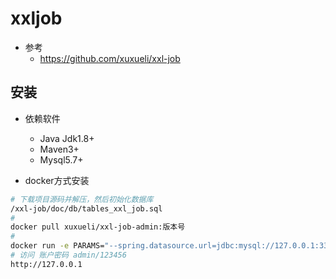 # xxljob
- 参考
    - https://github.com/xuxueli/xxl-job
## 安装
- 依赖软件
    - Java Jdk1.8+
    - Maven3+
    - Mysql5.7+

- docker方式安装
```bash
# 下载项目源码并解压，然后初始化数据库
/xxl-job/doc/db/tables_xxl_job.sql
# 
docker pull xuxueli/xxl-job-admin:版本号
# 
docker run -e PARAMS="--spring.datasource.url=jdbc:mysql://127.0.0.1:3306/xxl_job?useUnicode=true&characterEncoding=UTF-8&autoReconnect=true&serverTimezone=Asia/Shanghai" -p 8080:8080 -v /tmp:/data/applogs --name xxl-job-admin  -d xuxueli/xxl-job-admin:{指定版本}
# 访问 账户密码 admin/123456
http://127.0.0.1
```